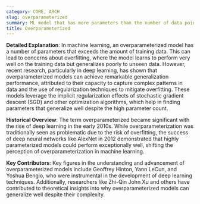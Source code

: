 ```yaml
---
category: CORE, ARCH
slug: overparameterized
summary: ML model that has more parameters than the number of data points available for training.
title: Overparameterized
---
```


**Detailed Explanation**: In machine learning, an overparameterized model has a number of parameters that exceeds the amount of training data. This can lead to concerns about overfitting, where the model learns to perform very well on the training data but generalizes poorly to unseen data. However, recent research, particularly in deep learning, has shown that overparameterized models can achieve remarkable generalization performance, attributed to their capacity to capture complex patterns in data and the use of regularization techniques to mitigate overfitting. These models leverage the implicit regularization effects of stochastic gradient descent (SGD) and other optimization algorithms, which help in finding parameters that generalize well despite the high parameter count.

**Historical Overview**: The term overparameterized became significant with the rise of deep learning in the early 2010s. While overparameterization was traditionally seen as problematic due to the risk of overfitting, the success of deep neural networks like AlexNet in 2012 demonstrated that highly parameterized models could perform exceptionally well, shifting the perception of overparameterization in machine learning.

**Key Contributors**: Key figures in the understanding and advancement of overparameterized models include Geoffrey Hinton, Yann LeCun, and Yoshua Bengio, who were instrumental in the development of deep learning techniques. Additionally, researchers like Zhi-Qin John Xu and others have contributed to theoretical insights into why overparameterized models can generalize well despite their complexity.